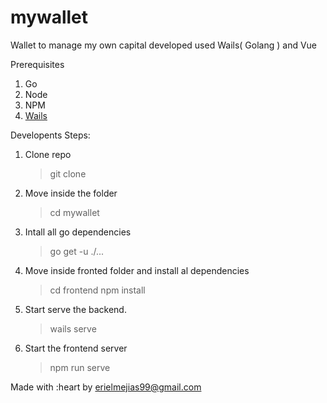 # mywallet
Wallet to manage my own capital developed used Wails( Golang ) and Vue

Prerequisites

1. Go
2. Node
3. NPM
4. [Wails](https://github.com/wailsapp/wails)

Developents Steps:
1. Clone repo
    > git clone <link>
2. Move inside the folder
    > cd mywallet
3. Intall all go dependencies
    > go get -u ./...
4. Move inside fronted folder and install al dependencies
    > cd frontend
    > npm install

5. Start serve the backend.
    > wails serve

6. Start the frontend server
    > npm run serve

Made with :heart by [erielmejias99@gmail.com](mailto:erielmejias99@gmail.com)
